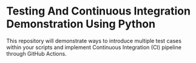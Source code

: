 # Testing And Continuous Integration Demonstration Using Python
This repository will demonstrate ways to introduce multiple test cases within your scripts and implement Continuous Integration (CI) pipeline through GitHub Actions.
